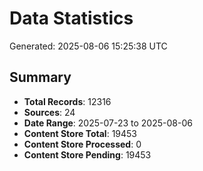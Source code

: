 # Data Statistics

Generated: 2025-08-06 15:25:38 UTC

## Summary

- **Total Records**: 12316
- **Sources**: 24
- **Date Range**: 2025-07-23 to 2025-08-06
- **Content Store Total**: 19453
- **Content Store Processed**: 0
- **Content Store Pending**: 19453

